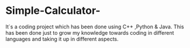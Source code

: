 # Simple-Calculator-
It`s a coding project which has been done using  C++ ,Python &amp; Java. This has been done just to grow my knowledge  towards coding in different languages and taking it up in different aspects.
